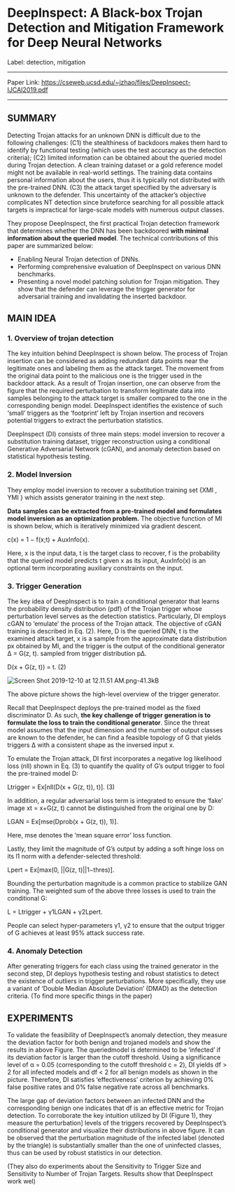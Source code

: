 ﻿# DeepInspect: A Black-box Trojan Detection and Mitigation Framework for Deep Neural Networks

Label: detection, mitigation

---

Paper Link: https://cseweb.ucsd.edu/~jzhao/files/DeepInspect-IJCAI2019.pdf

---
## SUMMARY
Detecting Trojan attacks for an unknown DNN is difficult due to the following challenges: (C1) the stealthiness of backdoors makes them hard to identify by functional testing (which uses the test accuracy as the detection criteria); (C2) limited information can be obtained about the queried model during Trojan detection. A clean training dataset or a gold reference model might not be available in real-world settings. The training data contains personal information about the users, thus it is typically not distributed with the pre-trained DNN. (C3) the attack target specified by the adversary is unknown to the defender. This uncertainty of the attacker’s objective complicates NT detection since bruteforce searching for all possible attack targets is impractical for large-scale models with numerous output classes.

They propose DeepInspect, the first practical Trojan detection framework that determines whether the DNN has been backdoored **with minimal information about the queried model**. The technical contributions of this paper are summarized below:

- Enabling Neural Trojan detection of DNNs. 
- Performing comprehensive evaluation of DeepInspect on various DNN benchmarks. 
- Presenting a novel model patching solution for Trojan mitigation. They show that the defender can leverage the trigger generator for adversarial training and invalidating the inserted backdoor.

## MAIN IDEA  
### 1. Overview of trojan detection
The key intuition behind DeepInspect is shown below. The process of Trojan insertion can be considered as adding redundant data points near the legitimate ones and labeling them as the attack target. The movement from the original data point to the malicious one is the trigger used in the backdoor attack. As a result of Trojan insertion, one can observe from the figure that the required perturbation to transform legitimate data into samples belonging to the attack target is smaller compared to the one in the corresponding benign model. DeepInspect identifies the existence of such ‘small’ triggers as the ‘footprint’ left by Trojan insertion and recovers potential triggers to extract the perturbation statistics.




DeepInspect (DI) consists of three main steps: model inversion to recover a substitution training dataset, trigger reconstruction using a conditional Generative Adversarial Network (cGAN), and anomaly detection based on statistical hypothesis testing. 

### 2. Model Inversion 
They employ model inversion to recover a substitution training set {XMI , YMI } which assists generator training in the next step.

**Data samples can be extracted from a pre-trained model and formulates model inversion as an optimization problem.** The objective function of MI is shown below, which is iteratively minimized via gradient descent.  

c(x) = 1 − f(x;t) + AuxInfo(x).  

Here, x is the input data, t is the target class to recover, f is the probability that the queried model predicts t given x as its input, AuxInfo(x) is an optional term incorporating auxiliary constraints on the input.


### 3. Trigger Generation
The key idea of DeepInspect is to train a conditional generator that learns the probability density distribution (pdf) of the Trojan trigger whose perturbation level serves as the detection statistics. Particularly, DI employs cGAN to ‘emulate’ the process of the Trojan attack. The objective of cGAN training is described in Eq. (2). Here, D is the queried DNN, t is the examined attack target, x is a sample from the approximate data distribution px obtained by MI, and the trigger is the output of the conditional generator ∆ = G(z, t). sampled from trigger distribution p∆.  

D(x + G(z, t)) = t. (2)  

![Screen Shot 2019-12-10 at 12.11.51 AM.png-41.3kB][1]

The above picture shows the high-level overview of the trigger generator. 

Recall that DeepInspect deploys the pre-trained model as the fixed discriminator D. As such, **the key challenge of trigger generation is to formulate the loss to train the conditional generator**. Since the threat model assumes that the input dimension and the number of output classes are known to the defender, he can find a feasible topology of G that yields triggers ∆ with a consistent shape as the inversed input x. 

To emulate the Trojan attack, DI first incorporates a negative log likelihood loss (nll) shown in Eq. (3) to quantify the quality of G’s output trigger to fool the pre-trained model D:  

Ltrigger = Ex[nll(D(x + G(z, t)), t)].  (3)    

In addition, a regular adversarial loss term is integrated to ensure the ‘fake’ image xt = x+G(z, t) cannot be distinguished from the original one by D:  

LGAN = Ex[mse(Dprob(x + G(z, t)), 1)].    

Here, mse denotes the ‘mean square error’ loss function. 

Lastly, they limit the magnitude of G’s output by adding a soft hinge loss on its l1 norm with a defender-selected threshold:   

Lpert = Ex[max(0, ||G(z, t)||1−thres)].     
  
Bounding the perturbation magnitude is a common practice to
stabilize GAN training. The weighted sum of the above three losses is used to train the conditional G:  
  
L = Ltrigger + γ1LGAN + γ2Lpert.   
  
People can select hyper-parameters γ1, γ2 to ensure that the output trigger of G achieves at least 95% attack success rate. 


### 4. Anomaly Detection
After generating triggers for each class using the trained generator in the second step, DI deploys hypothesis testing and robust statistics to detect the existence of outliers in trigger perturbations. More specifically, they use a variant of ‘Double Median Absolute Deviation’ (DMAD) as the detection criteria. (To find more specific things in the paper)


## EXPERIMENTS

To validate the feasibility of DeepInspect’s anomaly detection, they measure the deviation factor for both benign and trojaned models and show the results in above Figure. The queriedmodel is determined to be ‘infected’ if its deviation factor is
larger than the cutoff threshold. Using a significance level
of α = 0.05 (corresponding to the cutoff threshold c = 2), DI yields df > 2 for all infected models and df < 2 for all benign models as shown in the picture. Therefore, DI satisfies ‘effectiveness’ criterion by achieving 0% false positive rates and 0% false negative rate across all benchmarks.

The large gap of deviation factors between an infected DNN and the corresponding benign one indicates that df is an effective metric for Trojan detection. To corroborate the key intuition utilized by DI (Figure 1), they measure the perturbation] levels of the triggers recovered by DeepInspect’s conditional generator and visualize their distributions in above figure. It can be observed that the perturbation magnitude of the infected label (denoted by the triangle) is substantially smaller than the one of uninfected classes, thus can be used by robust statistics in our detection. 

(They also do experiments about the Sensitivity to Trigger Size and Sensitivity to Number of Trojan Targets. Results show that DeepInspect work wel)

  [1]: http://static.zybuluo.com/Shenao/q9oisul4oawbtyqg3p0vh6mf/Screen%20Shot%202019-12-10%20at%2012.11.51%20AM.png